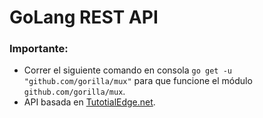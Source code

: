 # GoLang REST API

### **Importante:**

- Correr el siguiente comando en consola ```go get -u "github.com/gorilla/mux"``` para que funcione el módulo ```github.com/gorilla/mux```.
- API basada en [TutotialEdge.net](https://tutorialedge.net/golang/creating-restful-api-with-golang/).